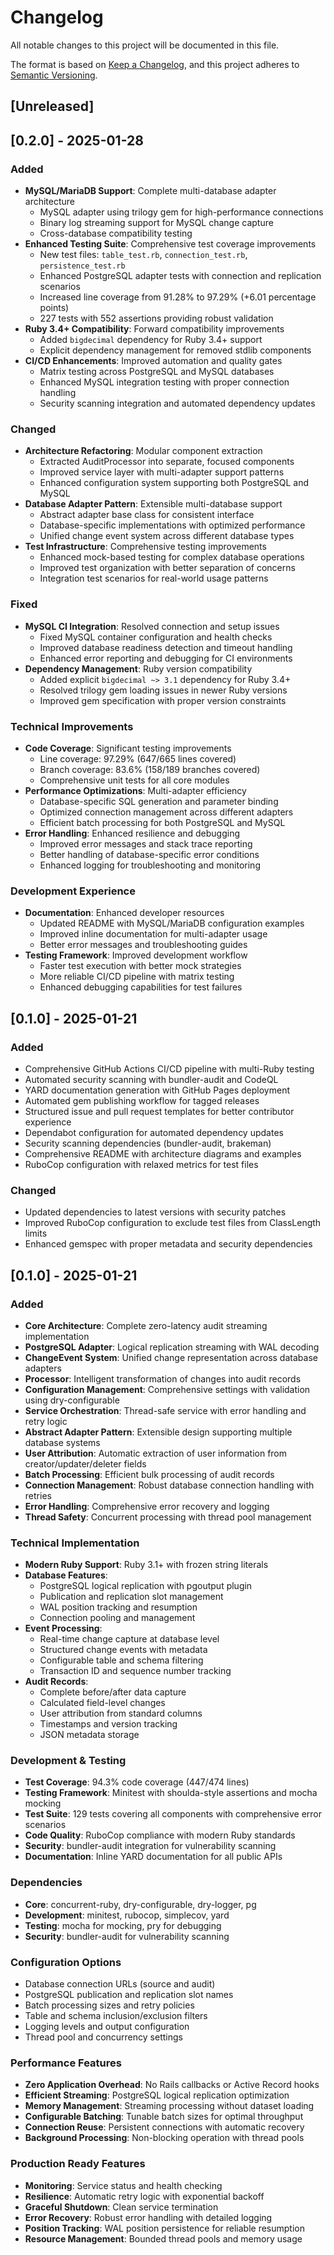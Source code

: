 # Changelog

All notable changes to this project will be documented in this file.

The format is based on [Keep a Changelog](https://keepachangelog.com/en/1.0.0/),
and this project adheres to [Semantic Versioning](https://semver.org/spec/v2.0.0.html).

## [Unreleased]

## [0.2.0] - 2025-01-28

### Added

- **MySQL/MariaDB Support**: Complete multi-database adapter architecture
  - MySQL adapter using trilogy gem for high-performance connections
  - Binary log streaming support for MySQL change capture
  - Cross-database compatibility testing
- **Enhanced Testing Suite**: Comprehensive test coverage improvements
  - New test files: `table_test.rb`, `connection_test.rb`, `persistence_test.rb`
  - Enhanced PostgreSQL adapter tests with connection and replication scenarios
  - Increased line coverage from 91.28% to 97.29% (+6.01 percentage points)
  - 227 tests with 552 assertions providing robust validation
- **Ruby 3.4+ Compatibility**: Forward compatibility improvements
  - Added `bigdecimal` dependency for Ruby 3.4+ support
  - Explicit dependency management for removed stdlib components
- **CI/CD Enhancements**: Improved automation and quality gates
  - Matrix testing across PostgreSQL and MySQL databases
  - Enhanced MySQL integration testing with proper connection handling
  - Security scanning integration and automated dependency updates

### Changed

- **Architecture Refactoring**: Modular component extraction
  - Extracted AuditProcessor into separate, focused components
  - Improved service layer with multi-adapter support patterns
  - Enhanced configuration system supporting both PostgreSQL and MySQL
- **Database Adapter Pattern**: Extensible multi-database support
  - Abstract adapter base class for consistent interface
  - Database-specific implementations with optimized performance
  - Unified change event system across different database types
- **Test Infrastructure**: Comprehensive testing improvements
  - Enhanced mock-based testing for complex database operations
  - Improved test organization with better separation of concerns
  - Integration test scenarios for real-world usage patterns

### Fixed

- **MySQL CI Integration**: Resolved connection and setup issues
  - Fixed MySQL container configuration and health checks  
  - Improved database readiness detection and timeout handling
  - Enhanced error reporting and debugging for CI environments
- **Dependency Management**: Ruby version compatibility
  - Added explicit `bigdecimal ~> 3.1` dependency for Ruby 3.4+
  - Resolved trilogy gem loading issues in newer Ruby versions
  - Improved gem specification with proper version constraints

### Technical Improvements

- **Code Coverage**: Significant testing improvements
  - Line coverage: 97.29% (647/665 lines covered)
  - Branch coverage: 83.6% (158/189 branches covered)
  - Comprehensive unit tests for all core modules
- **Performance Optimizations**: Multi-adapter efficiency
  - Database-specific SQL generation and parameter binding
  - Optimized connection management across different adapters
  - Efficient batch processing for both PostgreSQL and MySQL
- **Error Handling**: Enhanced resilience and debugging
  - Improved error messages and stack trace reporting
  - Better handling of database-specific error conditions
  - Enhanced logging for troubleshooting and monitoring

### Development Experience

- **Documentation**: Enhanced developer resources
  - Updated README with MySQL/MariaDB configuration examples
  - Improved inline documentation for multi-adapter usage
  - Better error messages and troubleshooting guides
- **Testing Framework**: Improved development workflow
  - Faster test execution with better mock strategies
  - More reliable CI/CD pipeline with matrix testing
  - Enhanced debugging capabilities for test failures

## [0.1.0] - 2025-01-21

### Added

- Comprehensive GitHub Actions CI/CD pipeline with multi-Ruby testing
- Automated security scanning with bundler-audit and CodeQL
- YARD documentation generation with GitHub Pages deployment
- Automated gem publishing workflow for tagged releases
- Structured issue and pull request templates for better contributor experience
- Dependabot configuration for automated dependency updates
- Security scanning dependencies (bundler-audit, brakeman)
- Comprehensive README with architecture diagrams and examples
- RuboCop configuration with relaxed metrics for test files

### Changed

- Updated dependencies to latest versions with security patches
- Improved RuboCop configuration to exclude test files from ClassLength limits
- Enhanced gemspec with proper metadata and security dependencies

## [0.1.0] - 2025-01-21

### Added

- **Core Architecture**: Complete zero-latency audit streaming implementation
- **PostgreSQL Adapter**: Logical replication streaming with WAL decoding
- **ChangeEvent System**: Unified change representation across database adapters
- **Processor**: Intelligent transformation of changes into audit records
- **Configuration Management**: Comprehensive settings with validation using dry-configurable
- **Service Orchestration**: Thread-safe service with error handling and retry logic
- **Abstract Adapter Pattern**: Extensible design supporting multiple database systems
- **User Attribution**: Automatic extraction of user information from creator/updater/deleter fields
- **Batch Processing**: Efficient bulk processing of audit records
- **Connection Management**: Robust database connection handling with retries
- **Error Handling**: Comprehensive error recovery and logging
- **Thread Safety**: Concurrent processing with thread pool management

### Technical Implementation

- **Modern Ruby Support**: Ruby 3.1+ with frozen string literals
- **Database Features**:
  - PostgreSQL logical replication with pgoutput plugin
  - Publication and replication slot management
  - WAL position tracking and resumption
  - Connection pooling and management
- **Event Processing**:
  - Real-time change capture at database level
  - Structured change events with metadata
  - Configurable table and schema filtering
  - Transaction ID and sequence number tracking
- **Audit Records**:
  - Complete before/after data capture
  - Calculated field-level changes
  - User attribution from standard columns
  - Timestamps and version tracking
  - JSON metadata storage

### Development & Testing

- **Test Coverage**: 94.3% code coverage (447/474 lines)
- **Testing Framework**: Minitest with shoulda-style assertions and mocha mocking
- **Test Suite**: 129 tests covering all components with comprehensive error scenarios
- **Code Quality**: RuboCop compliance with modern Ruby standards
- **Security**: bundler-audit integration for vulnerability scanning
- **Documentation**: Inline YARD documentation for all public APIs

### Dependencies

- **Core**: concurrent-ruby, dry-configurable, dry-logger, pg
- **Development**: minitest, rubocop, simplecov, yard
- **Testing**: mocha for mocking, pry for debugging
- **Security**: bundler-audit for vulnerability scanning

### Configuration Options

- Database connection URLs (source and audit)
- PostgreSQL publication and replication slot names
- Batch processing sizes and retry policies
- Table and schema inclusion/exclusion filters
- Logging levels and output configuration
- Thread pool and concurrency settings

### Performance Features

- **Zero Application Overhead**: No Rails callbacks or Active Record hooks
- **Efficient Streaming**: PostgreSQL logical replication optimization
- **Memory Management**: Streaming processing without dataset loading
- **Configurable Batching**: Tunable batch sizes for optimal throughput
- **Connection Reuse**: Persistent connections with automatic recovery
- **Background Processing**: Non-blocking operation with thread pools

### Production Ready Features

- **Monitoring**: Service status and health checking
- **Resilience**: Automatic retry logic with exponential backoff
- **Graceful Shutdown**: Clean service termination
- **Error Recovery**: Robust error handling with detailed logging
- **Position Tracking**: WAL position persistence for reliable resumption
- **Resource Management**: Bounded thread pools and memory usage
